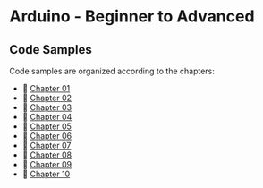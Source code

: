 # Arduino - Beginner to Advanced
## Code Samples

Code samples are organized according to the chapters:

* :beginner: [Chapter 01](./Chapter-01)
* :beginner: [Chapter 02](./Chapter-02)
* :beginner: [Chapter 03](./Chapter-03)
* :beginner: [Chapter 04](./Chapter-04)
* :beginner: [Chapter 05](./Chapter-05)
* :beginner: [Chapter 06](./Chapter-06)
* :beginner: [Chapter 07](./Chapter-07)
* :beginner: [Chapter 08](./Chapter-08)
* :beginner: [Chapter 09](./Chapter-09)
* :beginner: [Chapter 10](./Chapter-10)

